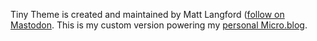 Tiny Theme is created and maintained by Matt Langford ([follow on Mastodon](https://mastodon.social/@mtt). This is my custom version powering my [personal Micro.blog](https://fischr.org/).
